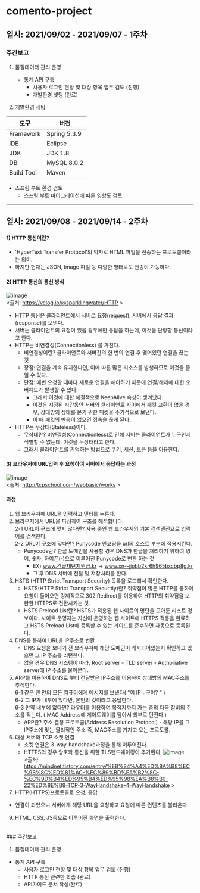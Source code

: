 # comento-project
## 일시: 2021/09/02 - 2021/09/07 - 1주차

### 주간보고

1. 품질데이터 관리 운영
    + 통계 API 구축
      + 사용자 로그인 현황 및 대상 항목 업무 검토 (진행)
      + 개발환경 셋팅 (완료)

2. 개발환경 세팅

|도구|버전|
|--------|-------|
|Framework|Spring 5.3.9|
|IDE|Eclipse|
| JDK | JDK 1.8 |
| DB | MySQL 8.0.2 |
| Build Tool | Maven |

+ 스프링 부트 환경 검토
  + 스프링 부트 마이그레이션에 따른 영항도 검토

---
## 일시: 2021/09/08 - 2021/09/14 - 2주차

#### 1) HTTP 통신이란?
- 'HyperText Transfer Protocol'의 약자로 HTML 파일을 전송하는 프로토콜이라는 의미.
- 하지만 현재는 JSON, Image 파일 등 다양한 형태로도 전송이 가능하다.

#### 2) HTTP 통신의 통신 방식
![image](https://user-images.githubusercontent.com/56327398/133175585-31d4d425-6be7-414f-8089-9000af829946.png)<br>
<출처: https://velog.io/@sparklingwater/HTTP >

- HTTP 통신은 클라리언트에서 서버로 요청(request), 서버에서 응답 결과(response)를 보낸다. 
- 서버는 클라이언트의 요청이 있을 경우에만 응답을 하는데, 이것을 단방향 통신이라고 한다.
- HTTP는 비연결성(Connectionless) 를 가진다.
  - 비연결성이란? 클라이언트와 서버간의 한 번의 연결 후 맺어있던 연결을 끊는 것
  - 장점: 연결을 계속 유지한다면, 이에 따른 많은 리소스를 발생하므로 이것을 줄일 수 있다.
  - 단점: 매번 요청할 때마다 새로운 연결을 해야하기 때문에 연결/해제에 대한 오버헤드가 발생할 수 있다.
    - 그래서 이것에 대한 해결책으로 KeepAlive 속성이 생겨났다.
    - 이것은 지정된 시간동안 서버와 클라이언트 사이에서 패킷 교환이 없을 경우, 상대방의 상태를 묻기 위한 패킷을 주기적으로 보낸다.
    - 이 때 패킷의 반응이 없으면 접속을 끊게 된다.
- HTTP는 무상태(Stateless)이다.
  - 무상태란? 비연결성(Connectionless)로 인해 서버는 클라이언트가 누구인지 식별할 수 없는데, 이것을 무상태라고 한다.
  - 그래서 클라이언트를 기억하는 방법으로 쿠키, 세션, 토큰 등을 이용한다.

#### 3) 브라우저에 URL입력 후 요청하여 서버에서 응답하는 과정
![image](https://user-images.githubusercontent.com/56327398/133179831-6ba4a632-43dc-4961-8ee4-123800c0a7e5.png) <br>
<출처: http://tcpschool.com/webbasic/works >

#### 과정
1. 웹 브라우저에 URL을 입력하고 엔터를 누른다.
2. 브라우저에서 URL을 파싱하여 구조를 해석합니다.<br>
 2-1 URL이 구조에 맞지 않다면? 사용 중인 웹 브라우저의 기본 검색엔진으로 입력어를 검색한다.<br>
 2-2 URL이 구조에 맞다면? Punycode 인코딩을 url의 호스트 부분에 적용시킨다.
    * Punycode란? 한글 도메인을 사용할 경우 DNS가 한글을 처리하기 위하여 영어, 숫자, 하이픈(-)으로 이루어진 Punycode로 변환 하는 것<br>
      * EX) www.긴급재난지원금.kr -> www.xn--jjobb2kr6h965bxcbp8g.kr 
      * 그 후 DNS 서버에 전달 및 저장처리를 한다.
4. HSTS (HTTP Strict Transport Security) 목록을 로드해서 확인한다.
    * HSTS(HTTP Strict Transport Securitiy)란? 취약점이 많은 HTTP를 통하여 요청이 들어오면 강제적으로 302 Redirect를 이용하여 HTTP의 취약점을 보완한 HTTPS로 전환시키는 것.
    * HSTS Preload List란? HSTS가 적용된 웹 사이트의 명단을 모아둔 리스트 정보이다. 사이트 운영자는 자신이 운영하는 웹 사이트에 HTTPS 적용을 완료하고 HSTS Preload List에 등록할 수 있는 가이드를 준수하면 자동으로 등록된다.
5. DNS를 통하여 URL을 IP주소로 변환
    * DNS 요청을 보내기 전 브라우저에 해당 도메인이 캐시되어있는지 확인하고 있으면 그 IP 주소를 리턴한다.
    * 없을 경우 DNS 시스템이 따라, Root server - TLD server - Authoriative server에 IP 주소를 물어본다.
6. ARP를 이용하여 DNS로 부터 전달받은 IP주소를 이용하여 상대방의 MAC주소를 추적한다.<br>
  6-1 같은 랜 안의 모든 컴퓨터에게 메시지를 보낸다( "이 IP누구야? " )<br>
  6-2 그 IP가 내부에 있다면, 본인의 것이라고 응답한다.<br>
  6-3 만약 내부에 없다면? 라우터를 이용하여 목적지까지 가는 중의 다음 장비의 주소를 적는다. ( MAC Address에 게이트웨이를 담아서 외부로 던진다.)
    * ARP란? 주소 결정 프로토콜(Address Resolution Protocol) - 해당 IP를 그 IP주소에 맞는 물리적인 주소 즉, MAC주소를 가지고 오는 프로토콜.
7. 대상 서버와 TCP 소켓 연결
    * 소켓 연결은 3-way-handshake과정을 통해 이루어진다.
    * HTTPS의 경우 암호화 통신을 위한 TLS핸드쉐이킹이 추가된다.
    ![image](https://user-images.githubusercontent.com/56327398/133185561-34884fd6-2a1e-4009-9b81-7d06f8c2dd29.png) <br>
    <출처: https://mindnet.tistory.com/entry/%EB%84%A4%ED%8A%B8%EC%9B%8C%ED%81%AC-%EC%89%BD%EA%B2%8C-%EC%9D%B4%ED%95%B4%ED%95%98%EA%B8%B0-22%ED%8E%B8-TCP-3-WayHandshake-4-WayHandshake >
8. HTTP(HTTPS)프로토콜로 요청, 응답
  * 연결이 되었으니 서버에게 해당 URL을 요청하고 요청에 따른 컨텐츠를 불러온다.
9. HTML, CSS, JS등으로 이루어진 화면을 출력한다.
<br>
### 주간보고

1. 품질데이터 관리 운영
+ 통계 API 구축
  + 사용자 로그인 현황 및 대상 항목 업무 검토 (진행)
  + HTTP 통신 관련한 학습 (완료)
  + API가이드 문서 작성(완료)
